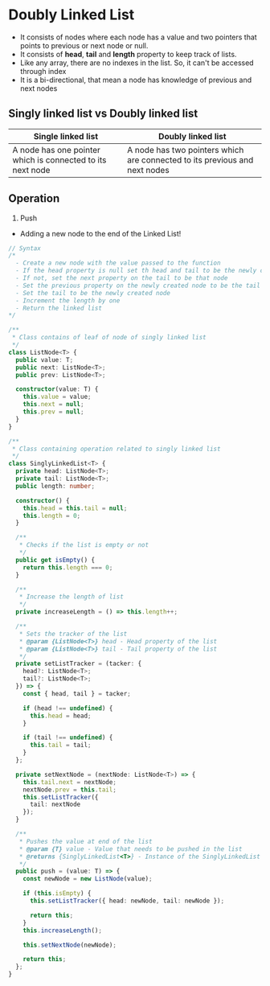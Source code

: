 # Doubly Linked List
- It consists of nodes where each node has a value and two pointers that points to previous or next node or null.
- It consists of **head**, **tail** and **length** property to keep track of lists.
- Like any array, there are no indexes in the list. So, it can't be accessed through index
- It is a bi-directional, that mean a node has knowledge of previous and next nodes

## Singly linked list vs Doubly linked list
| Single linked list | Doubly linked list |
| ------------------ | ----- |
| A node has one pointer which is connected to its next node | A node has two pointers which are connected to its previous and next nodes |

## Operation
1. Push
- Adding a new node to the end of the Linked List!

```js
// Syntax
/*
  - Create a new node with the value passed to the function
  - If the head property is null set th head and tail to be the newly created node
  - If not, set the next property on the tail to be that node
  - Set the previous property on the newly created node to be the tail
  - Set the tail to be the newly created node
  - Increment the length by one
  - Return the linked list
*/
```

```ts
/**
 * Class contains of leaf of node of singly linked list
 */
class ListNode<T> {
  public value: T;
  public next: ListNode<T>;
  public prev: ListNode<T>;

  constructor(value: T) {
    this.value = value;
    this.next = null;
    this.prev = null;
  }
}

/**
 * Class containing operation related to singly linked list
 */
class SinglyLinkedList<T> {
  private head: ListNode<T>;
  private tail: ListNode<T>;
  public length: number;

  constructor() {
    this.head = this.tail = null;
    this.length = 0;
  }

  /**
   * Checks if the list is empty or not
   */
  public get isEmpty() {
    return this.length === 0;
  }

  /**
   * Increase the length of list
   */
  private increaseLength = () => this.length++;

  /**
   * Sets the tracker of the list
   * @param {ListNode<T>} head - Head property of the list
   * @param {ListNode<T>} tail - Tail property of the list
   */
  private setListTracker = (tacker: {
    head?: ListNode<T>;
    tail?: ListNode<T>;
  }) => {
    const { head, tail } = tacker;

    if (head !== undefined) {
      this.head = head;
    }

    if (tail !== undefined) {
      this.tail = tail;
    }
  };

  private setNextNode = (nextNode: ListNode<T>) => {
    this.tail.next = nextNode;
    nextNode.prev = this.tail;
    this.setListTracker({
      tail: nextNode
    });
  }

  /**
   * Pushes the value at end of the list
   * @param {T} value - Value that needs to be pushed in the list
   * @returns {SinglyLinkedList<T>} - Instance of the SinglyLinkedList class
   */
  public push = (value: T) => {
    const newNode = new ListNode(value);

    if (this.isEmpty) {
      this.setListTracker({ head: newNode, tail: newNode });

      return this;
    }
    this.increaseLength();

    this.setNextNode(newNode);

    return this;
  };
}

```